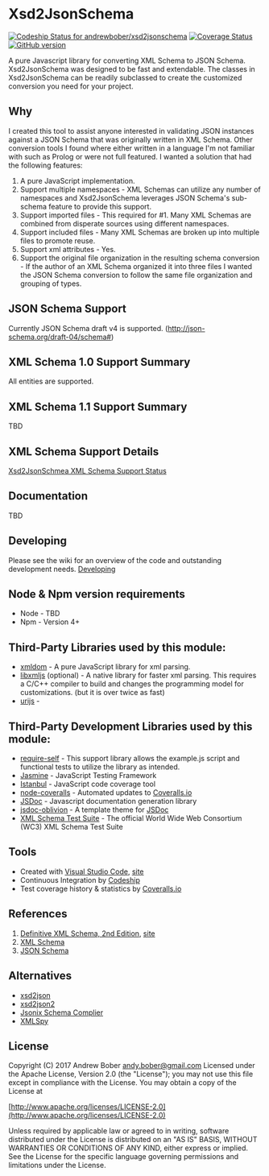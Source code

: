 
# Xsd2JsonSchema 
[![Codeship Status for andrewbober/xsd2jsonschema](https://app.codeship.com/projects/ee9a49e0-46b3-0133-28c9-569fce9c4062/status?branch=master)](https://app.codeship.com/projects/104942)
[![Coverage Status](https://coveralls.io/repos/github/andrewbober/xsd2jsonschema/badge.svg?branch=master)](https://coveralls.io/github/andrewbober/xsd2jsonschema?branch=master)
[![GitHub version](https://badge.fury.io/gh/andrewbober%2Fxsd2jsonschema.png)](https://badge.fury.io/gh/andrewbober%2Fxsd2jsonschema)

A pure Javascript library for converting XML Schema to JSON Schema.  Xsd2JsonSchema was designed to be fast and extendable.  The classes in Xsd2JsonSchema can be readily subclassed to create the customized conversion you need for your project.

## Why
I created this tool to assist anyone interested in validating JSON instances against a JSON Schema that was originally written in XML Schema. Other conversion tools I found where either written in a language I'm not familiar with such as Prolog or were not full featured.  I wanted a solution
that had the following features:
1. A pure JavaScript implementation.
2. Support multiple namespaces - XML Schemas can utilize any number of namespaces and Xsd2JsonSchema leverages JSON Schema's sub-schema feature to provide this support.
2. Support imported files - This required for #1.  Many XML Schemas are combined from disperate sources using different namespaces.
3. Support included files - Many XML Schemas are broken up into multiple files to promote reuse.
4. Support xml attributes - Yes.
5. Support the original file organization in the resulting schema conversion - If the author of an XML Schema organized it into three files I wanted the JSON Schema conversion to follow the same file organization and grouping of types.

## JSON Schema Support
Currently JSON Schema draft v4 is supported.  (http://json-schema.org/draft-04/schema#)

## XML Schema 1.0 Support Summary
All entities are supported.

## XML Schema 1.1 Support Summary
TBD

## XML Schema Support Details
[Xsd2JsonSchmea XML Schema Support Status](https://drive.google.com/open?id=1AMeTHNNvwuI06mjkAQi7mt8KmU7qUSFI7x-o_kF1Ko8)

## Documentation
TBD

## Developing
Please see the wiki for an overview of the code and outstanding development needs.  [Developing](https://github.com/andrewbober/xsd2jsonschema/wiki/Developing)

## Node & Npm version requirements
* Node - TBD
* Npm - Version 4+

## Third-Party Libraries used by this module:
* [xmldom](https://www.npmjs.com/package/xmldom) - A pure JavaScript library for xml parsing.
* [libxmljs](https://www.npmjs.com/package/libxmljs) (optional) - A native library for faster xml parsing.  This requires a C/C++ compiler to build and changes the programming model for customizations. (but it is over twice as fast)
* [urijs](https://www.npmjs.com/package/urijs) - 

## Third-Party Development Libraries used by this module:
* [require-self](https://www.npmjs.com/package/require-self) - This support library allows the example.js script and functional tests to utilize the library as intended.
* [Jasmine](https://github.com/jasmine/jasmine) - JavaScript Testing Framework
* [Istanbul](https://github.com/gotwarlost/istanbul) - JavaScript code coverage tool
* [node-coveralls](https://github.com/nickmerwin/node-coveralls) - Automated updates to [Coveralls.io](http://coveralls.io)
* [JSDoc](https://usejsdoce.org) - Javascript documentation generation library
* [jsdoc-oblivion](http://jsdoc-oblivion.moogs.io) - A template theme for [JSDoc](https://usejsdoce.org)
* [XML Schema Test Suite](https://www.w3.org/XML/2004/xml-schema-test-suite) - The official World Wide Web Consortium (WC3) XML Schema Test Suite

## Tools
* Created with [Visual Studio Code](https://github.com/Microsoft/vscode), [site](http://code.visualstudio.com)
* Continuous Integration by [Codeship](https://codeship.com)
* Test coverage history & statistics by [Coveralls.io](http://coveralls.io)

## References
1. [Definitive XML Schema, 2nd Edition](https://www.amazon.com/Definitive-XML-Schema-Priscilla-Walmsley/dp/0132886723), [site](https://www.pearsonhighered.com/program/Walmsley-Definitive-XML-Schema-2nd-Edition/PGM282380.html)
2. [XML Schema](https://www.w3.org/XML/Schema)
3. [JSON Schema](http://www.json-schema.org)

## Alternatives
* [xsd2json](https://www.npmjs.com/package/xsd2json)
* [xsd2json2](https://www.npmjs.com/package/xsd2json2)
* [Jsonix Schema Complier](https://github.com/highsource/jsonix-schema-compiler)
* [XMLSpy](https://www.altova.com/xmlspy/json-schema-editor.html)

## License
Copyright (C) 2017 Andrew Bober <andy.bober@gmail.com>
Licensed under the Apache License, Version 2.0 (the "License");
you may not use this file except in compliance with the License.
You may obtain a copy of the License at

[http://www.apache.org/licenses/LICENSE-2.0](http://www.apache.org/licenses/LICENSE-2.0)

Unless required by applicable law or agreed to in writing, software
distributed under the License is distributed on an "AS IS" BASIS,
WITHOUT WARRANTIES OR CONDITIONS OF ANY KIND, either express or implied.
See the License for the specific language governing permissions and
limitations under the License.